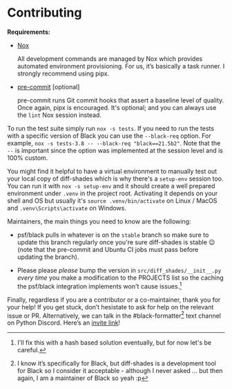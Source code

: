 # Contributing

**Requirements:**

- [Nox]

  All development commands are managed by Nox which provides automated
  environment provisioning. For us, it’s basically a task runner. I strongly
  recommend using pipx.

- [pre-commit] \[optional\]

  pre-commit runs Git commit hooks that assert a baseline level of quality.
  Once again, pipx is encouraged. It's optional; and you can always use the
  `lint` Nox session instead.

To run the test suite simply run `nox -s tests`. If you need to run the tests
with a specific version of Black you can use the `--black-req` option. For
example, `nox -s tests-3.8 -- --black-req "black==21.5b2"`. Note that the `--`
is important since the option was implemented at the session level and is 100%
custom.

You might find it helpful to have a virtual environment to manually test out
your local copy of diff-shades which is why there's a `setup-env` session too.
You can run it with `nox -s setup-env` and it should create a well prepared
environment under `.venv` in the project root. Activating it depends on your
shell and OS but usually it's `source .venv/bin/activate` on Linux / MacOS and
`.venv\Scripts\activate` on Windows.

Maintainers, the main things you need to know are the following:

- psf/black pulls in whatever is on the `stable` branch so make sure to update
  this branch regularly once you're sure diff-shades is stable :wink: (note
  that the pre-commit and Ubuntu CI jobs must pass before updating the branch).

- Please please *please* bump the version in `src/diff_shades/__init__.py`
  *every time* you make a modification to the PROJECTS list so the caching the
  psf/black integration implements won't cause issues.[^1]

Finally, regardless if you are a contributor or a co-maintainer, thank you for
your help! If you get stuck, don’t hesistate to ask for help on the relevant
issue or PR. Alternatively, we can talk in the #black-formatter[^2] text
channel on Python Discord. Here’s an
[invite link](https://discord.gg/RtVdv86PrH)!

[^1]: I'll fix this with a hash based solution eventually, but for now let's be
    careful.

[^2]: I know it’s specifically for Black, but diff-shades is a development tool
    for Black so I consider it acceptable - although I never asked … but then
    again, I am a maintainer of Black so yeah :p

[nox]: https://nox.thea.codes/en/stable/
[pre-commit]: https://pre-commit.com/
